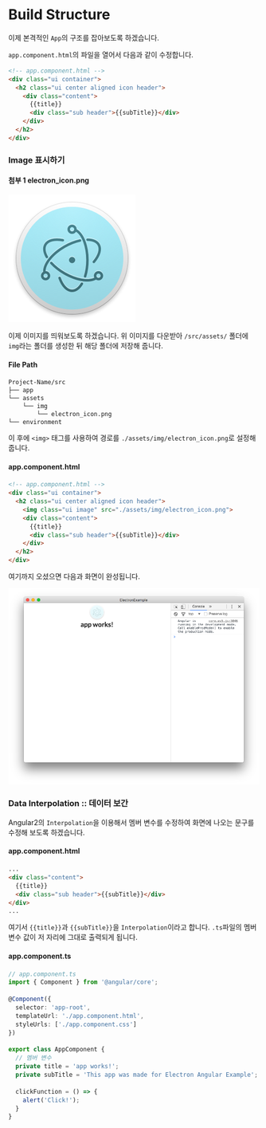 # Build Structure
이제 본격적인 `App`의 구조를 잡아보도록 하겠습니다.

`app.component.html`의 파일을 열어서 다음과 같이 수정합니다.

```html
<!-- app.component.html -->
<div class="ui container">
  <h2 class="ui center aligned icon header">
    <div class="content">
      {{title}}
      <div class="sub header">{{subTitle}}</div>
    </div>
  </h2>
</div>
```
### Image 표시하기
#### 첨부 1 electron_icon.png
![](./assets/img/electron_icon.png)

이제 이미지를 띄워보도록 하겠습니다. 위 이미지를 다운받아 `/src/assets/` 폴더에 `img`라는 폴더를 생성한 뒤 해당 폴더에 저장해 줍니다.

#### File Path
```
Project-Name/src
├── app
└── assets
    └── img
        └── electron_icon.png
└── environment
```

이 후에 `<img>` 태그를 사용하여 경로를 `./assets/img/electron_icon.png`로 설정해 줍니다.

#### app.component.html
```html
<!-- app.component.html -->
<div class="ui container">
  <h2 class="ui center aligned icon header">
    <img class="ui image" src="./assets/img/electron_icon.png">
    <div class="content">
      {{title}}
      <div class="sub header">{{subTitle}}</div>
    </div>
  </h2>
</div>
```

여기까지 오셨으면 다음과 화면이 완성됩니다.

![](./assets/capture/addImg.png)

### Data Interpolation :: 데이터 보간
Angular2의 `Interpolation`을 이용해서 멤버 변수를 수정하여 화면에 나오는 문구를 수정해 보도록 하겠습니다.

#### app.component.html
```html
...
<div class="content">
  {{title}}
  <div class="sub header">{{subTitle}}</div>
</div>
...
```
여기서 `{{title}}`과 `{{subTitle}}`을 `Interpolation`이라고 합니다. `.ts`파일의 멤버 변수 값이 저 자리에 그대로 출력되게 됩니다.


#### app.component.ts
```typescript
// app.component.ts
import { Component } from '@angular/core';

@Component({
  selector: 'app-root',
  templateUrl: './app.component.html',
  styleUrls: ['./app.component.css']
})

export class AppComponent {
  // 멤버 변수
  private title = 'app works!';
  private subTitle = 'This app was made for Electron Angular Example';

  clickFunction = () => {
    alert('Click!');
  }
}
```
